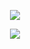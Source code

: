 <p align="center">
  <a href="#">
    <img src="https://github-readme-stats.vercel.app/api?username=0xf6&show_icons=true&count_private=true">
  </a>
</p>
<p align="center">
  <a href="#">
    <img src="https://www.codewars.com/users/ivysola/badges/large">
  </a>
</p>
